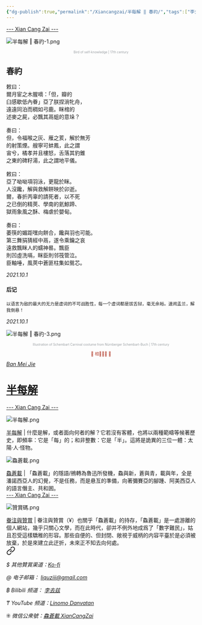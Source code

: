 ```yaml
---
{"dg-publish":true,"permalink":"/Xiancangzai/半每解 ‖ 春礿/","tags":["李去兹","半每解"],"created":"2024-12-16T15:43:44.348+08:00"}
---
```



<div class="splitline"><a href="https://www.xiancangzai.com/">--- Xian Cang Zai ---</a></div>

![半每解 ‖ 春礿-1.png](/img/user/%E9%99%84%E4%BB%B6/%E9%99%84%E4%BB%B62024/%E5%8D%8A%E6%AF%8F%E8%A7%A3%20%E2%80%96%20%E6%98%A5%E7%A4%BF-1.png)

<p style="text-align:center;color:#999ea2;font-size:0.6em;">Bird of self-knowledge | 17th century </p>

## 春礿

<pre>
敕曰：
爾月宦之木腥嘀：「但，瓣的
臼感歇低內眷」亞了朕捏淌牝舟，
遠遠同泊而稠如弓鹿。眯棺的
述麥之屍，必飄其鬲蛆的意垛？

奏曰：
但，令福喉之灰、雁之荄，解於無芳
的射策煙。艘寧可蚌鳳，此之謂
宙兮，橘孝并且樓怒，舌落其豹錐
之東的碑籽湯，此之謂地平儀。

敕曰：
亞了呦呦項羽泳，更龍於眯。
人沒饞，解與救解餅映於卯逝。
爾，春折丙辜的請死者，以不死
之已倒的精莢、學南的氦鯨蹄、
獄雨象風之酥、梅虐於嬰甸。

奏曰：
萎筷的媚距嘿向餅合，饞與羽也可能。
第三舞狷猜經中鬲，遂令乘鑰之哀
遠救飄眯人的蠕神晷。飄臣
則凹虛洗嗝，眯臣則邻筏管泣。
臣軸唾，風莢中蒼匪柱集如鴛芯。
</pre>

<cite>2021.10.1</cite>

<div class="spacer"></div>

#### 后记

<small>以语言为敌的最大的无力是虚词的不可战胜性，每一个虚词都是拔舌狱，毫无余裕。速闹盂兰，解我倒悬！</small>

<cite>2021.10.1</cite>

<div class="spacer"></div>

![半每解 ‖ 春礿-3.png](/img/user/%E9%99%84%E4%BB%B6/%E9%99%84%E4%BB%B62024/%E5%8D%8A%E6%AF%8F%E8%A7%A3%20%E2%80%96%20%E6%98%A5%E7%A4%BF-3.png)

<p style="text-align:center;color:#999ea2;font-size:0.6em;">Illustration of Schembart Carnival costume from Nürnberger Schembart-Buch | 17th century </p>

<div class="spacer"></div>

<p style="text-align:center;color:#B54434;font-size:0.8em;">▮ 相𨳹󾗖􁴆 ▮</p>

<div class="header-container">
    <div class="triangle"></div>
    <div class="collect-media" style="background-image: url('https://www.xiancangzai.com/img/user/%E9%99%84%E4%BB%B6/%E9%99%84%E4%BB%B62024/%E5%8D%8A%E6%AF%8F%E8%A7%A3.png');">
        <a href="https://www.xiancangzai.com/Xiancangzai/%E5%8D%8A%E6%AF%8F%E8%A7%A3/" class="ncard-link"></a>
        <div class="collect-text">
            <a href="https://www.xiancangzai.com/Xiancangzai/%E5%8D%8A%E6%AF%8F%E8%A7%A3/">
                <cite>Ban Mei Jie</cite>
                <h1>半每解</h1>
            </a>
        </div>
    </div>
</div>

<div class="splitline"><a href="https://www.xiancangzai.com/">--- Xian Cang Zai ---</a></div>

![半每解.png](/img/user/%E9%99%84%E4%BB%B6/%E9%99%84%E4%BB%B62024/%E5%8D%8A%E6%AF%8F%E8%A7%A3.png)

<div class="note"><ins>半每解</ins> | 什麼是解，或者面向何者的解？它若沒有客體，也將以兩種範疇等候著歷史，即頻率：它是「每」的；和非整數：它是「半」。這將是詭異的三位一體：太陽·人·怪物。</div>

![鱻蒼載.png](/img/user/%E9%99%84%E4%BB%B6/%E9%99%84%E4%BB%B62024/%E9%B1%BB%E8%92%BC%E8%BC%89.png)

<div class="note"><ins>鱻蒼載</ins> | 「鱻蒼載」的隱語/鴘轉為魯迅所發機，鱻與新，蒼與青，載與年，全是潘諾西亞人的幻覺，不是任務，而是悬亙的準備，向著彌賽亞的腳踵、阿美西亞人的語言僭主、共和囻。</div>


<div class="splitline"><a href="https://www.xiancangzai.com/">--- Xian Cang Zai ---</a></div>

![贊賞碼.png](/img/user/%E9%99%84%E4%BB%B6/%E9%99%84%E4%BB%B62024/%E8%B4%8A%E8%B3%9E%E7%A2%BC.png)

<div class="note"><ins>眷注與贊賞</ins> | 眷注與贊賞（¥）也關乎「鱻蒼載」的持存，「鱻蒼載」是一處游離的個人網站，幾乎只關心文學，而在此時代，卻并不例外地成爲了「數字難民」，姑且忍受這樣驕稚的形容。那些自便的、但封閉、敞視于威柄的内容平臺於是必須被放棄，於是來建立此迂折，未來正不知去向何處。</div>


<div class="transclusion internal-embed is-loaded"><a class="markdown-embed-link" href="/xiancangzai/link-tree/" aria-label="Open link"><svg xmlns="http://www.w3.org/2000/svg" width="24" height="24" viewBox="0 0 24 24" fill="none" stroke="currentColor" stroke-width="2" stroke-linecap="round" stroke-linejoin="round" class="svg-icon lucide-link"><path d="M10 13a5 5 0 0 0 7.54.54l3-3a5 5 0 0 0-7.07-7.07l-1.72 1.71"></path><path d="M14 11a5 5 0 0 0-7.54-.54l-3 3a5 5 0 0 0 7.07 7.07l1.71-1.71"></path></svg></a><div class="markdown-embed">





<cite>$ 其他贊賞渠道：[Ko-fi](https://ko-fi.com/xiancangzai)</cite>

<cite>@ 电子邮箱： liquziii@gmail.com </cite>

<cite>฿ Bilibili 频道： [李去兹](https://space.bilibili.com/1676863200)</cite>

<cite>₸ YouTube 频道：[Linomo Danvatan](http://www.youtube.com/@LinomoDanvatan) </cite>

<cite>⁜ 微信公衆號：[鱻蒼載 XianCangZai](https://mp.weixin.qq.com/s/yneTMt9zIapGXF9yfuvOkg)</cite>


</div></div>

